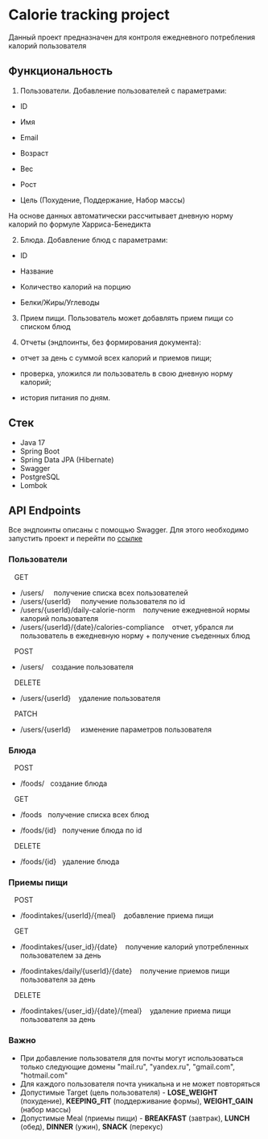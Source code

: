 # Calorie tracking project
Данный проект предназначен для контроля ежедневного потребления калорий пользователя

## Функциональность 
1. Пользователи. Добавление пользователей с параметрами:

- ID

- Имя

- Email

- Возраст

- Вес

- Рост

- Цель (Похудение, Поддержание, Набор массы)

 

На основе данных автоматически рассчитывает дневную норму калорий по формуле Харриса-Бенедикта

2. Блюда. Добавление блюд с параметрами:

- ID

- Название

- Количество калорий на порцию

- Белки/Жиры/Углеводы

3. Прием пищи. Пользователь может добавлять прием пищи со списком блюд 

4. Отчеты (эндпоинты, без формирования документа):

- отчет за день с суммой всех калорий и приемов пищи;

- проверка, уложился ли пользователь в свою дневную норму калорий;

- история питания по дням.

## Стек
- Java 17
- Spring Boot
- Spring Data JPA (Hibernate)
- Swagger
- PostgreSQL
- Lombok

## API Endpoints
Все эндпоинты описаны с помощью Swagger.
Для этого необходимо запустить проект и перейти по [ссылке](http://localhost:8080/swagger-ui/index.html#/)

### Пользователи 
&nbsp;&nbsp;&nbsp;GET
- /users/ &nbsp;&nbsp;&nbsp; получение списка всех пользователей 
- /users/{userId} &nbsp;&nbsp;&nbsp; получение пользователя по id
- /users/{userId}/daily-calorie-norm &nbsp;&nbsp;&nbsp;получение ежедневной нормы калорий пользователя
- /users/{userId}/{date}/calories-compliance&nbsp;&nbsp;&nbsp; отчет, убрался ли пользователь в ежедневную норму + получение съеденных блюд
  
&nbsp;&nbsp;&nbsp;POST
- /users/ &nbsp;&nbsp;&nbsp;создание пользователя

&nbsp;&nbsp;&nbsp;DELETE
- /users/{userId} &nbsp;&nbsp;&nbsp;удаление пользователя

&nbsp;&nbsp;&nbsp;PATCH
- /users/{userId} &nbsp;&nbsp;&nbsp; изменение параметров пользователя

### Блюда
&nbsp;&nbsp;&nbsp;POST
- /foods/&nbsp;&nbsp;&nbsp;создание блюда


&nbsp;&nbsp;&nbsp;GET
- /foods&nbsp;&nbsp;&nbsp;получение списка всех блюд


- /foods/{id}&nbsp;&nbsp;&nbsp;получение блюда по id


&nbsp;&nbsp;&nbsp;DELETE
- /foods/{id}&nbsp;&nbsp;&nbsp;удаление блюда

### Приемы пищи
&nbsp;&nbsp;&nbsp;POST
- /foodintakes/{userId}/{meal}&nbsp;&nbsp;&nbsp; добавление приема пищи

&nbsp;&nbsp;&nbsp;GET
- /foodintakes/{user_id}/{date}&nbsp;&nbsp;&nbsp; получение калорий употребленных пользователем за день

- /foodintakes/daily/{userId}/{date}&nbsp;&nbsp;&nbsp; получение приемов пищи пользователя за день

&nbsp;&nbsp;&nbsp;DELETE
- /foodintakes/{user_id}/{date}/{meal}&nbsp;&nbsp;&nbsp; удаление приема пищи пользователя за день

### Важно
- При добавление пользователя для почты могут использоваться только следующие домены
            "mail.ru",
            "yandex.ru",
            "gmail.com",
            "hotmail.com"
- Для каждого пользователя почта уникальна и не может повторяться
- Допустимые Target (цель пользователя) - **LOSE_WEIGHT** (похудение), **KEEPING_FIT** (поддерживание формы), **WEIGHT_GAIN** (набор массы)
- Допустимые Meal (приемы пищи) - __BREAKFAST__ (завтрак), **LUNCH** (обед), **DINNER** (ужин), **SNACK** (перекус) 
